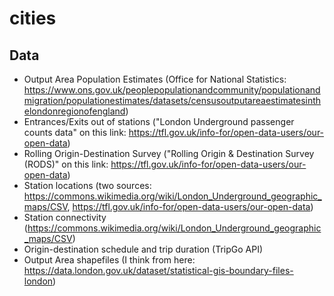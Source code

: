 # cities

## Data
* Output Area Population Estimates (Office for National Statistics: https://www.ons.gov.uk/peoplepopulationandcommunity/populationandmigration/populationestimates/datasets/censusoutputareaestimatesinthelondonregionofengland)
* Entrances/Exits out of stations ("London Underground passenger counts data" on this link: https://tfl.gov.uk/info-for/open-data-users/our-open-data)
* Rolling Origin-Destination Survey ("Rolling Origin & Destination Survey (RODS)" on this link: https://tfl.gov.uk/info-for/open-data-users/our-open-data)
* Station locations (two sources: https://commons.wikimedia.org/wiki/London_Underground_geographic_maps/CSV, https://tfl.gov.uk/info-for/open-data-users/our-open-data)
* Station connectivity (https://commons.wikimedia.org/wiki/London_Underground_geographic_maps/CSV)
* Origin-destination schedule and trip duration (TripGo API)
* Output Area shapefiles (I think from here: https://data.london.gov.uk/dataset/statistical-gis-boundary-files-london)
